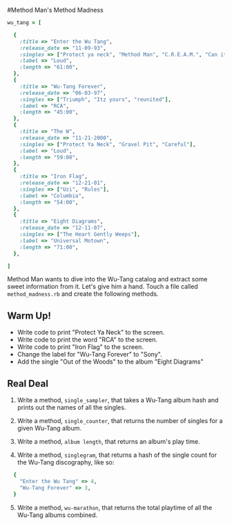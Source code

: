 #Method Man's Method Madness

```ruby
wu_tang = [

  {
    :title => "Enter the Wu Tang",
    :release_date => "11-09-93",
    :singles => ["Protect ya neck", "Method Man", "C.R.E.A.M.", "Can it be all so simple"],
    :label => "Loud",
    :length => "61:00",
  },
  {
    :title => "Wu-Tang Forever",
    :release_date => "06-03-97",
    :singles => ["Triumph", "Itz yours", "reunited"],
    :label => "RCA",
    :length => "45:00",
  },
  {
    :title => "The W",
    :release_date => "11-21-2000",
    :singles => ["Protect Ya Neck", "Gravel Pit", "Careful"],
    :label => "Loud",
    :length => "59:00",
  },
  {
    :title => "Iron Flag",
    :release_date => "12-21-01",
    :singles => ["Uzi", "Rules"],
    :label => "Columbia",
    :length => "54:00",
  },
  {
    :title => "Eight Diagrams",
    :release_date => "12-11-07",
    :singles => ["The Heart Gently Weeps"],
    :label => "Universal Motown",
    :length => "71:00",
  },

]
```

Method Man wants to dive into the Wu-Tang catalog and extract some sweet information from it. Let's give him a hand. Touch a file called `method_madness.rb` and create the following methods.

## Warm Up!

- Write code to print "Protect Ya Neck" to the screen.
- Write code to print the word "RCA" to the screen.
- Write code to print "Iron Flag" to the screen.
- Change the label for "Wu-Tang Forever" to "Sony".
- Add the single "Out of the Woods" to the album "Eight Diagrams"

## Real Deal

1. Write a method, `single_sampler`, that takes a Wu-Tang album hash and prints out the names of all the singles.

2. Write a method, `single_counter`, that returns the number of singles for a given Wu-Tang album.

3. Write a method, `album length`, that returns an album's play time.

4. Write a method, `singlegram`, that returns a hash of the single count for the Wu-Tang discography, like so:

```ruby
  {
    "Enter the Wu Tang" => 4,
    "Wu-Tang Forever" => 3,
  }
```

5. Write a method, `wu-marathon`, that returns the total playtime of all the Wu-Tang albums combined.
